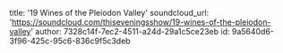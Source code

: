 title: '19 Wines of the Pleiodon Valley'
soundcloud_url: 'https://soundcloud.com/thiseveningsshow/19-wines-of-the-pleiodon-valley'
author: 7328c14f-7ec2-4511-a24d-29a1c5ce23eb
id: 9a5640d6-3f96-425c-95c6-836c9f5c3deb
